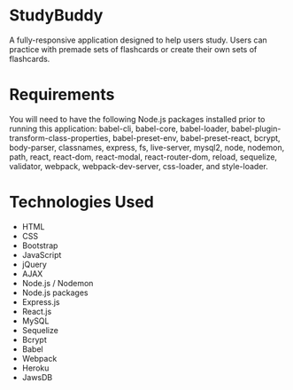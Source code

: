 # StudyBuddy
A fully-responsive application designed to help users study. Users can practice with premade sets of flashcards or create their own sets of flashcards.

# Requirements
You will need to have the following Node.js packages installed prior to running this application: babel-cli, babel-core, babel-loader, babel-plugin-transform-class-properties, babel-preset-env, babel-preset-react, bcrypt, body-parser, classnames, express, fs, live-server, mysql2, node, nodemon, path, react, react-dom, react-modal, react-router-dom, reload, sequelize, validator, webpack, webpack-dev-server, css-loader, and style-loader.

# Technologies Used
* HTML
* CSS
* Bootstrap
* JavaScript
* jQuery
* AJAX
* Node.js / Nodemon
* Node.js packages
* Express.js
* React.js
* MySQL
* Sequelize
* Bcrypt
* Babel
* Webpack
* Heroku
* JawsDB
